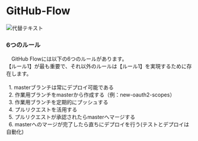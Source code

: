 # GitHub-Flow

![代替テキスト](https://image.itmedia.co.jp/ait/articles/1708/01/l_at-it-git-15-009.jpg)
<br>

### 6つのルール<br>
　GitHub Flowには以下の6つのルールがあります。<br>
 【ルール1】が最も重要で、それ以外のルールは【ルール1】を実現するために存在します。<br>
<br>
&ensp;1. masterブランチは常にデプロイ可能である<br>
&ensp;2. 作業用ブランチをmasterから作成する（例：new-oauth2-scopes）<br>
&ensp;3. 作業用ブランチを定期的にプッシュする<br>
&ensp;4. プルリクエストを活用する<br>
&ensp;5. プルリクエストが承認されたらmasterへマージする<br>
&ensp;6. masterへのマージが完了したら直ちにデプロイを行う(テストとデプロイは自動化)<br>
<br>

